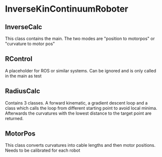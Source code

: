 # InverseKinContinuumRoboter
 
 
 ## InverseCalc
 This class contains the main. The two modes are "position to motorpos" or "curvature to motor pos"
 
 ## RControl
 A placeholder for ROS or similar systems. Can be ignored and is only called in the main as test
 
 ## RadiusCalc
Contains 3 classes. A forward kinematic, a gradient descent loop and a class which calls the loop from different starting point to avoid local minima. Afterwards the curvatures with the lowest distance to the target point are returned.
 
 ## MotorPos
 This class converts curvatures into cable lengths and then motor positions. Needs to be calibrated for each robot
